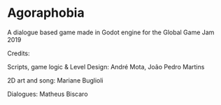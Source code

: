 # Agoraphobia

A dialogue based game made in Godot engine for the Global Game Jam 2019

Credits:

Scripts, game logic & Level Design: André Mota, João Pedro Martins

2D art and song: Mariane Buglioli

Dialogues: Matheus Biscaro
